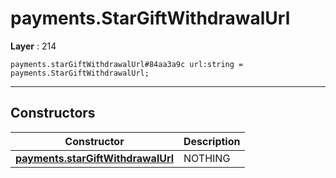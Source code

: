 # payments.StarGiftWithdrawalUrl

**Layer** : 214

```tl
payments.starGiftWithdrawalUrl#84aa3a9c url:string = payments.StarGiftWithdrawalUrl;
```

---

## Constructors

| Constructor | Description |
| :---: | :--- |
| [**payments.starGiftWithdrawalUrl**](constructor/payments.starGiftWithdrawalUrl) | NOTHING |